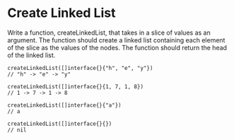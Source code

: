 # Create Linked List

Write a function, createLinkedList, that takes in a slice of values as an argument. The function should create a linked list containing each element of the slice as the values of the nodes. The function should return the head of the linked list.

```
createLinkedList([]interface{}{"h", "e", "y"})
// "h" -> "e" -> "y"

createLinkedList([]interface{}{1, 7, 1, 8})
// 1 -> 7 -> 1 -> 8

createLinkedList([]interface{}{"a"})
// a

createLinkedList([]interface{}{})
// nil

```

